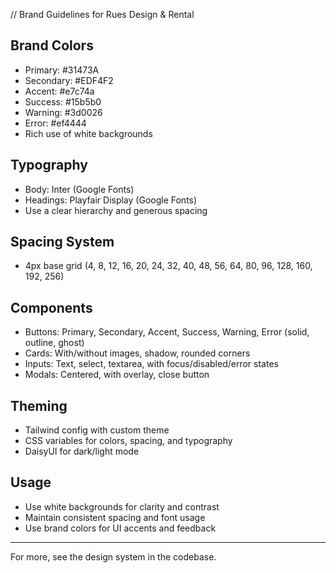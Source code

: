 // Brand Guidelines for Rues Design & Rental

## Brand Colors
- Primary: #31473A
- Secondary: #EDF4F2
- Accent: #e7c74a
- Success: #15b5b0
- Warning: #3d0026
- Error: #ef4444
- Rich use of white backgrounds

## Typography
- Body: Inter (Google Fonts)
- Headings: Playfair Display (Google Fonts)
- Use a clear hierarchy and generous spacing

## Spacing System
- 4px base grid (4, 8, 12, 16, 20, 24, 32, 40, 48, 56, 64, 80, 96, 128, 160, 192, 256)

## Components
- Buttons: Primary, Secondary, Accent, Success, Warning, Error (solid, outline, ghost)
- Cards: With/without images, shadow, rounded corners
- Inputs: Text, select, textarea, with focus/disabled/error states
- Modals: Centered, with overlay, close button

## Theming
- Tailwind config with custom theme
- CSS variables for colors, spacing, and typography
- DaisyUI for dark/light mode

## Usage
- Use white backgrounds for clarity and contrast
- Maintain consistent spacing and font usage
- Use brand colors for UI accents and feedback

---

For more, see the design system in the codebase.
